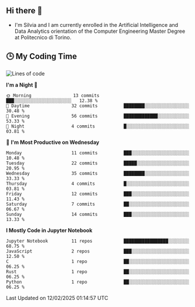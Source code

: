 ## Hi there 👋

- I'm Silvia and I am currently enrolled in the Artificial Intelligence and Data Analytics orientation of the Computer Engineering Master Degree at Politecnico di Torino.


<!-- <p align="center">
   <img style="height:170px;display:inline-block"  src="http://github-profile-summary-cards.vercel.app/api/cards/profile-details?username=silviapolizzi&theme=github_dark" />
   <img style="height:170px;display:inline-block"  src="http://github-profile-summary-cards.vercel.app/api/cards/most-commit-language?username=silviapolizzi&theme=github_dark&exclude=" /> 
</p> -->


## :clock3: My Coding Time 

<!--START_SECTION:waka-->
![Lines of code](https://img.shields.io/badge/From%20Hello%20World%20I%27ve%20Written-109.7%20thousand%20lines%20of%20code-blue)

**I'm a Night 🦉** 

```text
🌞 Morning                13 commits          ███░░░░░░░░░░░░░░░░░░░░░░   12.38 % 
🌆 Daytime                32 commits          ████████░░░░░░░░░░░░░░░░░   30.48 % 
🌃 Evening                56 commits          █████████████░░░░░░░░░░░░   53.33 % 
🌙 Night                  4 commits           █░░░░░░░░░░░░░░░░░░░░░░░░   03.81 % 
```
📅 **I'm Most Productive on Wednesday** 

```text
Monday                   11 commits          ███░░░░░░░░░░░░░░░░░░░░░░   10.48 % 
Tuesday                  22 commits          █████░░░░░░░░░░░░░░░░░░░░   20.95 % 
Wednesday                35 commits          ████████░░░░░░░░░░░░░░░░░   33.33 % 
Thursday                 4 commits           █░░░░░░░░░░░░░░░░░░░░░░░░   03.81 % 
Friday                   12 commits          ███░░░░░░░░░░░░░░░░░░░░░░   11.43 % 
Saturday                 7 commits           ██░░░░░░░░░░░░░░░░░░░░░░░   06.67 % 
Sunday                   14 commits          ███░░░░░░░░░░░░░░░░░░░░░░   13.33 % 
```


**I Mostly Code in Jupyter Notebook** 

```text
Jupyter Notebook         11 repos            █████████████████░░░░░░░░   68.75 % 
JavaScript               2 repos             ███░░░░░░░░░░░░░░░░░░░░░░   12.50 % 
C                        1 repo              ██░░░░░░░░░░░░░░░░░░░░░░░   06.25 % 
Rust                     1 repo              ██░░░░░░░░░░░░░░░░░░░░░░░   06.25 % 
Python                   1 repo              ██░░░░░░░░░░░░░░░░░░░░░░░   06.25 % 
```




 Last Updated on 12/02/2025 01:14:57 UTC
<!--END_SECTION:waka-->
